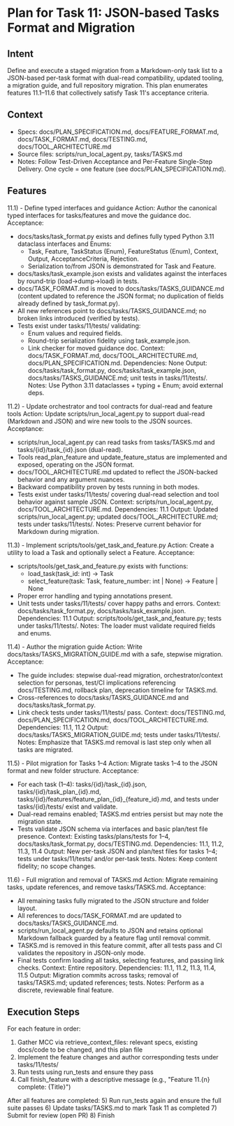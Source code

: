 # Plan for Task 11: JSON-based Tasks Format and Migration

## Intent
Define and execute a staged migration from a Markdown-only task list to a JSON-based per-task format with dual-read compatibility, updated tooling, a migration guide, and full repository migration. This plan enumerates features 11.1–11.6 that collectively satisfy Task 11's acceptance criteria.

## Context
- Specs: docs/PLAN_SPECIFICATION.md, docs/FEATURE_FORMAT.md, docs/TASK_FORMAT.md, docs/TESTING.md, docs/TOOL_ARCHITECTURE.md
- Source files: scripts/run_local_agent.py, tasks/TASKS.md
- Notes: Follow Test-Driven Acceptance and Per-Feature Single-Step Delivery. One cycle = one feature (see docs/PLAN_SPECIFICATION.md).

## Features
11.1) - Define typed interfaces and guidance
   Action: Author the canonical typed interfaces for tasks/features and move the guidance doc.
   Acceptance:
   - docs/tasks/task_format.py exists and defines fully typed Python 3.11 dataclass interfaces and Enums:
     - Task, Feature, TaskStatus (Enum), FeatureStatus (Enum), Context, Output, AcceptanceCriteria, Rejection.
     - Serialization to/from JSON is demonstrated for Task and Feature.
   - docs/tasks/task_example.json exists and validates against the interfaces by round-trip (load->dump->load) in tests.
   - docs/TASK_FORMAT.md is moved to docs/tasks/TASKS_GUIDANCE.md (content updated to reference the JSON format; no duplication of fields already defined by task_format.py).
   - All new references point to docs/tasks/TASKS_GUIDANCE.md; no broken links introduced (verified by tests).
   - Tests exist under tasks/11/tests/ validating:
     - Enum values and required fields.
     - Round-trip serialization fidelity using task_example.json.
     - Link checker for moved guidance doc.
   Context: docs/TASK_FORMAT.md, docs/TOOL_ARCHITECTURE.md, docs/PLAN_SPECIFICATION.md.
   Dependencies: None
   Output: docs/tasks/task_format.py, docs/tasks/task_example.json, docs/tasks/TASKS_GUIDANCE.md; unit tests in tasks/11/tests/.
   Notes: Use Python 3.11 dataclasses + typing + Enum; avoid external deps.

11.2) - Update orchestrator and tool contracts for dual-read and feature tools
   Action: Update scripts/run_local_agent.py to support dual-read (Markdown and JSON) and wire new tools to the JSON sources.
   Acceptance:
   - scripts/run_local_agent.py can read tasks from tasks/TASKS.md and tasks/{id}/task_{id}.json (dual-read).
   - Tools read_plan_feature and update_feature_status are implemented and exposed, operating on the JSON format.
   - docs/TOOL_ARCHITECTURE.md updated to reflect the JSON-backed behavior and any argument nuances.
   - Backward compatibility proven by tests running in both modes.
   - Tests exist under tasks/11/tests/ covering dual-read selection and tool behavior against sample JSON.
   Context: scripts/run_local_agent.py, docs/TOOL_ARCHITECTURE.md.
   Dependencies: 11.1
   Output: Updated scripts/run_local_agent.py; updated docs/TOOL_ARCHITECTURE.md; tests under tasks/11/tests/.
   Notes: Preserve current behavior for Markdown during migration.

11.3) - Implement scripts/tools/get_task_and_feature.py
   Action: Create a utility to load a Task and optionally select a Feature.
   Acceptance:
   - scripts/tools/get_task_and_feature.py exists with functions:
     - load_task(task_id: int) -> Task
     - select_feature(task: Task, feature_number: int | None) -> Feature | None
   - Proper error handling and typing annotations present.
   - Unit tests under tasks/11/tests/ cover happy paths and errors.
   Context: docs/tasks/task_format.py, docs/tasks/task_example.json.
   Dependencies: 11.1
   Output: scripts/tools/get_task_and_feature.py; tests under tasks/11/tests/.
   Notes: The loader must validate required fields and enums.

11.4) - Author the migration guide
   Action: Write docs/tasks/TASKS_MIGRATION_GUIDE.md with a safe, stepwise migration.
   Acceptance:
   - The guide includes: stepwise dual-read migration, orchestrator/context selection for personas, test/CI implications referencing docs/TESTING.md, rollback plan, deprecation timeline for TASKS.md.
   - Cross-references to docs/tasks/TASKS_GUIDANCE.md and docs/tasks/task_format.py.
   - Link check tests under tasks/11/tests/ pass.
   Context: docs/TESTING.md, docs/PLAN_SPECIFICATION.md, docs/TOOL_ARCHITECTURE.md.
   Dependencies: 11.1, 11.2
   Output: docs/tasks/TASKS_MIGRATION_GUIDE.md; tests under tasks/11/tests/.
   Notes: Emphasize that TASKS.md removal is last step only when all tasks are migrated.

11.5) - Pilot migration for Tasks 1–4
   Action: Migrate tasks 1–4 to the JSON format and new folder structure.
   Acceptance:
   - For each task (1–4): tasks/{id}/task_{id}.json, tasks/{id}/task_plan_{id}.md, tasks/{id}/features/feature_plan_{id}_{feature_id}.md, and tests under tasks/{id}/tests/ exist and validate.
   - Dual-read remains enabled; TASKS.md entries persist but may note the migration state.
   - Tests validate JSON schema via interfaces and basic plan/test file presence.
   Context: Existing tasks/plans/tests for 1–4, docs/tasks/task_format.py, docs/TESTING.md.
   Dependencies: 11.1, 11.2, 11.3, 11.4
   Output: New per-task JSON and plan/test files for tasks 1–4; tests under tasks/11/tests/ and/or per-task tests.
   Notes: Keep content fidelity; no scope changes.

11.6) - Full migration and removal of TASKS.md
   Action: Migrate remaining tasks, update references, and remove tasks/TASKS.md.
   Acceptance:
   - All remaining tasks fully migrated to the JSON structure and folder layout.
   - All references to docs/TASK_FORMAT.md are updated to docs/tasks/TASKS_GUIDANCE.md.
   - scripts/run_local_agent.py defaults to JSON and retains optional Markdown fallback guarded by a feature flag until removal commit.
   - TASKS.md is removed in this feature commit, after all tests pass and CI validates the repository in JSON-only mode.
   - Final tests confirm loading all tasks, selecting features, and passing link checks.
   Context: Entire repository.
   Dependencies: 11.1, 11.2, 11.3, 11.4, 11.5
   Output: Migration commits across tasks; removal of tasks/TASKS.md; updated references; tests.
   Notes: Perform as a discrete, reviewable final feature.

## Execution Steps
For each feature in order:
1) Gather MCC via retrieve_context_files: relevant specs, existing docs/code to be changed, and this plan file
2) Implement the feature changes and author corresponding tests under tasks/11/tests/
3) Run tests using run_tests and ensure they pass
4) Call finish_feature with a descriptive message (e.g., "Feature 11.{n} complete: {Title}")

After all features are completed:
5) Run run_tests again and ensure the full suite passes
6) Update tasks/TASKS.md to mark Task 11 as completed
7) Submit for review (open PR)
8) Finish
